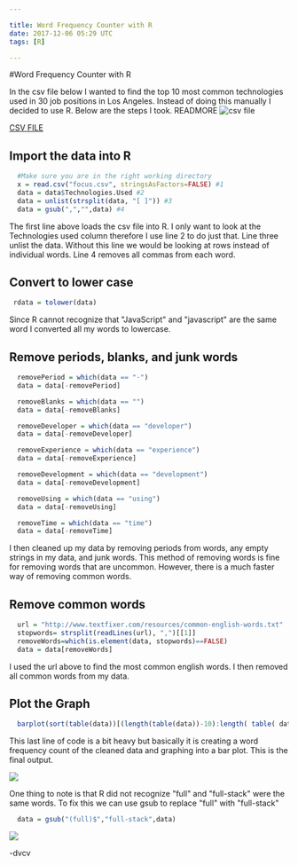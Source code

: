 ```yaml
---

title: Word Frequency Counter with R
date: 2017-12-06 05:29 UTC
tags: [R]

---
```

#Word Frequency Counter with R

In the csv file below I wanted to find the top 10 most common technologies used in 30 job positions in Los Angeles. Instead of doing this manually I decided to use R. Below are the steps I took.
READMORE
![csv file](blogs/blog1/focus.png)

[CSV FILE](blogs/blog1/focus.csv)

## Import the data into R

```r
  #Make sure you are in the right working directory
  x = read.csv("focus.csv", stringsAsFactors=FALSE) #1
  data = data$Technologies.Used #2
  data = unlist(strsplit(data, "[ ]")) #3
  data = gsub(",","",data) #4
```

The first line above loads the csv file into R. I only want to look at the Technologies used column therefore I use line 2 to do just that. Line three unlist the data. Without this line we would be looking at rows instead of individual words. Line 4 removes all commas from each word.

## Convert to lower case

```r
 rdata = tolower(data)
```

Since R cannot recognize that "JavaScript" and "javascript" are the same word I converted all my words to lowercase.

## Remove periods, blanks, and junk words

```r
  removePeriod = which(data == "·")
  data = data[-removePeriod]

  removeBlanks = which(data == "")
  data = data[-removeBlanks]

  removeDeveloper = which(data == "developer")
  data = data[-removeDeveloper]

  removeExperience = which(data == "experience")
  data = data[-removeExperience]

  removeDevelopment = which(data == "development")
  data = data[-removeDevelopment]

  removeUsing = which(data == "using")
  data = data[-removeUsing]

  removeTime = which(data == "time")
  data = data[-removeTime]
```

I then cleaned up my data by removing periods from words, any empty strings in my data, and junk words. This method of removing words is fine for removing words that are uncommon. However, there is a much faster way of removing common words.

## Remove common words

```r
  url = "http://www.textfixer.com/resources/common-english-words.txt"
  stopwords= strsplit(readLines(url), ",")[[1]]
  removeWords=which(is.element(data, stopwords)==FALSE)
  data = data[removeWords]
```

I used the url above to find the most common english words. I then removed all common words from my data.

## Plot the Graph

```r
  barplot(sort(table(data))[(length(table(data))-10):length( table( data ) )], las=2, main = "Technology Focus in Los Angeles", ylab = "Frequency")
```

This last line of code is a bit heavy but basically it is creating a word frequency count of the cleaned data and graphing into a bar plot. This is the final output.

![](blogs/blog1/Rplot.png)

One thing to note is that R did not recognize "full" and "full-stack" were the same words. To fix this we can use gsub to replace "full" with "full-stack"

```r
  data = gsub("(full)$","full-stack",data)
```

![](blogs/blog1/Rplot02.png)

-dvcv
